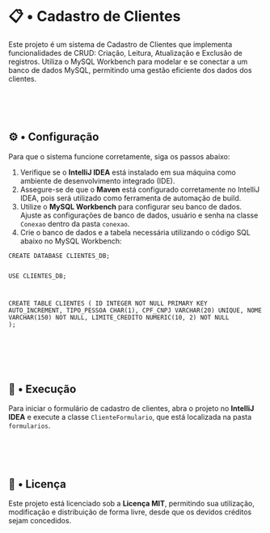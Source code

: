 <!DOCTYPE html>
<html lang="pt-BR">
<head>
    <meta charset="UTF-8">
    <meta name="viewport" content="width=device-width, initial-scale=1.0">
</head>
<body>
    <div class="container">
        <h1>📋 • Cadastro de Clientes</h1>
        <p>
            Este projeto é um sistema de Cadastro de Clientes que implementa funcionalidades de CRUD: 
            Criação, Leitura, Atualização e Exclusão de registros. Utiliza o MySQL Workbench para modelar 
            e se conectar a um banco de dados MySQL, permitindo uma gestão eficiente dos dados dos clientes.
        </p>
        
  <br><br><br>

  <h2>⚙️ • Configuração</h2>
        <p>Para que o sistema funcione corretamente, siga os passos abaixo:</p>
        <ol>
            <li>
                Verifique se o <strong>IntelliJ IDEA</strong> está instalado em sua máquina como ambiente de desenvolvimento integrado (IDE).
            </li>
            <li>
                Assegure-se de que o <strong>Maven</strong> está configurado corretamente no IntelliJ IDEA, pois será utilizado como ferramenta de automação de build.
            </li>
            <li>
                Utilize o <strong>MySQL Workbench</strong> para configurar seu banco de dados. Ajuste as configurações de banco de dados, usuário e senha na classe <code>Conexao</code> dentro da pasta <code>conexao</code>.
            </li>
            <li>
                Crie o banco de dados e a tabela necessária utilizando o código SQL abaixo no MySQL Workbench:
            </li>
        </ol>
        <pre><code>CREATE DATABASE CLIENTES_DB;

USE CLIENTES_DB;

CREATE TABLE CLIENTES (
    ID INTEGER NOT NULL PRIMARY KEY AUTO_INCREMENT,
    TIPO_PESSOA CHAR(1),
    CPF_CNPJ VARCHAR(20) UNIQUE,
    NOME VARCHAR(150) NOT NULL,
    LIMITE_CREDITO NUMERIC(10, 2) NOT NULL
);</code></pre>
        
  <br><br><br>

  <h2>🚀 • Execução</h2>
        <p>
            Para iniciar o formulário de cadastro de clientes, abra o projeto no <strong>IntelliJ IDEA</strong> e execute a 
            classe <code>ClienteFormulario</code>, que está localizada na pasta <code>formularios</code>.
        </p>
        
  <br><br><br>

  <h2>📜 • Licença</h2>
        <p>
            Este projeto está licenciado sob a <strong>Licença MIT</strong>, permitindo sua utilização, modificação e 
            distribuição de forma livre, desde que os devidos créditos sejam concedidos.
        </p>
    </div>
</body>
</html>
